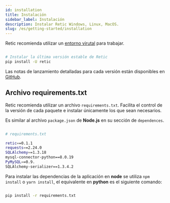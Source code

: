 ```yaml
---
id: installation
title: Instalación
sidebar_label: Instalación
description: Instalar Retic Windows, Linux, MacOS.
slug: /es/getting-started/installation
---
```


Retic recomienda utilizar un [entorno virutal](./virtual-environments) para trabajar.

```bash

# Instalar la última versión estable de Retic
pip install -U retic

```

Las notas de lanzamiento detalladas para cada versión están disponibles en [GitHub](https://github.com/reticpy/retic/releases).

## Archivo requirements.txt

Retic recomienda utilizar un archivo ``requirements.txt``. Facilita el control de la versión de cada paquete e instalar únicamente los que sean necesarios.

Es similar al archivo ``package.json`` de **Node.js** en su sección de ``dependences``.


```bash

# requirements.txt

retic==0.1.1
requests==2.24.0
SQLAlchemy==1.3.18
mysql-connector-python==8.0.19
PyMySQL==0.9.
SQLAlchemy-serializer==1.3.4.2

```

Para instalar las dependencias de la aplicación en **node** se utiliza ``npm install`` o ``yarn install``, el equivalente en **python** es el siguiente comando:

```bash

pip install -r requirements.txt

```